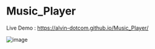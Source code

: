 # Music_Player
Live Demo : https://alvin-dotcom.github.io/Music_Player/

![image](https://github.com/alvin-dotcom/Music_Player/assets/113367440/750bd829-0dc3-42ac-a629-e2baf0b33d51)
